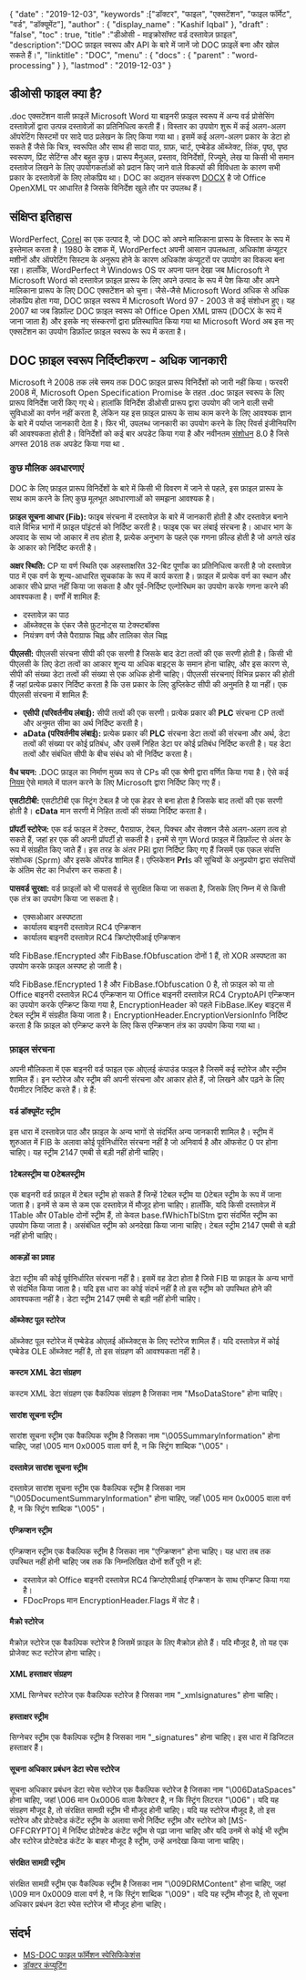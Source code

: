 {
  "date" : "2019-12-03",
  "keywords" :["डॉक्टर", "फाइल", "एक्सटेंशन", "फाइल फॉर्मेट", "वर्ड", "डॉक्यूमेंट"],
  "author" : {
    "display_name" : "Kashif Iqbal"
},
  "draft" : "false",
  "toc" : true,
  "title" :"डीओसी - माइक्रोसॉफ्ट वर्ड दस्तावेज़ फ़ाइल",
  "description":"DOC फ़ाइल स्वरूप और API के बारे में जानें जो DOC फ़ाइलें बना और खोल सकते हैं।",
  "linktitle" : "DOC",
  "menu" : {
    "docs" : {
      "parent" : "word-processing"
}
},
  "lastmod" : "2019-12-03"
}

## डीओसी फाइल क्या है?

.doc एक्सटेंशन वाली फ़ाइलें Microsoft Word या बाइनरी फ़ाइल स्वरूप में अन्य वर्ड प्रोसेसिंग दस्तावेज़ों द्वारा उत्पन्न दस्तावेज़ों का प्रतिनिधित्व करती हैं। विस्तार का उपयोग शुरू में कई अलग-अलग ऑपरेटिंग सिस्टमों पर सादे पाठ प्रलेखन के लिए किया गया था। इसमें कई अलग-अलग प्रकार के डेटा हो सकते हैं जैसे कि चित्र, स्वरूपित और साथ ही सादा पाठ, ग्राफ़, चार्ट, एम्बेडेड ऑब्जेक्ट, लिंक, पृष्ठ, पृष्ठ स्वरूपण, प्रिंट सेटिंग्स और बहुत कुछ। प्रारूप मैनुअल, प्रस्ताव, विनिर्देशों, रिज्यूमे, लेख या किसी भी समान दस्तावेज लिखने के लिए उपयोगकर्ताओं को प्रदान किए जाने वाले विकल्पों की विविधता के कारण सभी प्रकार के दस्तावेज़ों के लिए लोकप्रिय था। DOC का अद्यतन संस्करण [DOCX](/hi/Word%20Processing/DOCX/) है जो Office OpenXML पर आधारित है जिसके विनिर्देश खुले तौर पर उपलब्ध हैं।

## संक्षिप्त इतिहास ##

WordPerfect, [Corel](https://www.corel.com/en/) का एक उत्पाद है, जो DOC को अपने मालिकाना प्रारूप के विस्तार के रूप में इस्तेमाल करता है। 1980 के दशक में, WordPerfect अपनी आसान उपलब्धता, अधिकांश कंप्यूटर मशीनों और ऑपरेटिंग सिस्टम के अनुरूप होने के कारण अधिकांश कंप्यूटरों पर उपयोग का विकल्प बना रहा। हालाँकि, WordPerfect ने Windows OS पर अपना पतन देखा जब Microsoft ने Microsoft Word को दस्तावेज़ फ़ाइल प्रारूप के लिए अपने उत्पाद के रूप में पेश किया और अपने मालिकाना प्रारूप के लिए DOC एक्सटेंशन को चुना। जैसे-जैसे Microsoft Word अधिक से अधिक लोकप्रिय होता गया, DOC फ़ाइल स्वरूप में Microsoft Word 97 - 2003 से कई संशोधन हुए। यह 2007 था जब डिफ़ॉल्ट DOC फ़ाइल स्वरूप को Office Open XML प्रारूप (DOCX के रूप में जाना जाता है) और इसके नए संस्करणों द्वारा प्रतिस्थापित किया गया था Microsoft Word अब इस नए एक्सटेंशन का उपयोग डिफ़ॉल्ट फ़ाइल स्वरूप के रूप में करता है।

## DOC फ़ाइल स्वरूप निर्दिष्टीकरण - अधिक जानकारी

Microsoft ने 2008 तक लंबे समय तक DOC फ़ाइल प्रारूप विनिर्देशों को जारी नहीं किया। फरवरी 2008 में, Microsoft Open Specification Promise के तहत .doc फ़ाइल स्वरूप के लिए प्रारूप विनिर्देश जारी किए गए थे। हालांकि विनिर्देश डीओसी प्रारूप द्वारा उपयोग की जाने वाली सभी सुविधाओं का वर्णन नहीं करता है, लेकिन यह इस फ़ाइल प्रारूप के साथ काम करने के लिए आवश्यक ज्ञान के बारे में पर्याप्त जानकारी देता है। फिर भी, उपलब्ध जानकारी का उपयोग करने के लिए रिवर्स इंजीनियरिंग की आवश्यकता होती है। विनिर्देशों को कई बार अपडेट किया गया है और नवीनतम [संशोधन](https://msdn.microsoft.com/en-us/library/cc313153(v#office.12).aspx) 8.0 है जिसे अगस्त 2018 तक अपडेट किया गया था .

### कुछ मौलिक अवधारणाएं ###

DOC के लिए फ़ाइल प्रारूप विनिर्देशों के बारे में किसी भी विवरण में जाने से पहले, इस फ़ाइल प्रारूप के साथ काम करने के लिए कुछ मूलभूत अवधारणाओं को समझना आवश्यक है।

**फ़ाइल सूचना आधार (Fib):** फाइब संरचना में दस्तावेज़ के बारे में जानकारी होती है और दस्तावेज़ बनाने वाले विभिन्न भागों में फ़ाइल पॉइंटर्स को निर्दिष्ट करती है।
फाइब एक चर लंबाई संरचना है। आधार भाग के अपवाद के साथ जो आकार में तय होता है, प्रत्येक अनुभाग के पहले एक गणना फ़ील्ड होती है जो अगले खंड के आकार को निर्दिष्ट करती है।

**अक्षर स्थिति:** CP या वर्ण स्थिति एक अहस्ताक्षरित 32-बिट पूर्णांक का प्रतिनिधित्व करती है जो दस्तावेज़ पाठ में एक वर्ण के शून्य-आधारित सूचकांक के रूप में कार्य करता है। फ़ाइल में प्रत्येक वर्ण का स्थान और आकार सीधे प्राप्त नहीं किया जा सकता है और पूर्व-निर्दिष्ट एल्गोरिथम का उपयोग करके गणना करने की आवश्यकता है। वर्णों में शामिल हैं:

* दस्तावेज़ का पाठ
* ऑब्जेक्ट्स के एंकर जैसे फ़ुटनोट्स या टेक्स्टबॉक्स
* नियंत्रण वर्ण जैसे पैराग्राफ चिह्न और तालिका सेल चिह्न

**पीएलसी:** पीएलसी संरचना सीपी की एक सरणी है जिसके बाद डेटा तत्वों की एक सरणी होती है। किसी भी पीएलसी के लिए डेटा तत्वों का आकार शून्य या अधिक बाइट्स के समान होना चाहिए, और इस कारण से, सीपी की संख्या डेटा तत्वों की संख्या से एक अधिक होनी चाहिए। पीएलसी संरचनाएं विभिन्न प्रकार की होती हैं जहां प्रत्येक प्रकार निर्दिष्ट करता है कि उस प्रकार के लिए डुप्लिकेट सीपी की अनुमति है या नहीं। एक पीएलसी संरचना में शामिल हैं:

* **एसीपी (परिवर्तनीय लंबाई):** सीपी तत्वों की एक सरणी। प्रत्येक प्रकार की **PLC** संरचना CP तत्वों और अनुमत सीमा का अर्थ निर्दिष्ट करती है।
* **aData (परिवर्तनीय लंबाई):** प्रत्येक प्रकार की **PLC** संरचना डेटा तत्वों की संरचना और अर्थ, डेटा तत्वों की संख्या पर कोई प्रतिबंध, और उसमें निहित डेटा पर कोई प्रतिबंध निर्दिष्ट करती है। यह डेटा तत्वों और संबंधित सीपी के बीच संबंध को भी निर्दिष्ट करता है।

**वैध चयन:** .DOC फ़ाइल का निर्माण मुख्य रूप से CPs की एक श्रेणी द्वारा वर्णित किया गया है। ऐसे कई [नियम](https://msdn.microsoft.com/en-us/library/dd908861(v#office.12).aspx) ऐसे मामले में पालन करने के लिए Microsoft द्वारा निर्दिष्ट किए गए हैं।

**एसटीटीबी:** एसटीटीबी एक स्ट्रिंग टेबल है जो एक हेडर से बना होता है जिसके बाद तत्वों की एक सरणी होती है। **cData** मान सरणी में निहित तत्वों की संख्या निर्दिष्ट करता है।

**प्रॉपर्टी स्टोरेज:** एक वर्ड फाइल में टेक्स्ट, पैराग्राफ, टेबल, पिक्चर और सेक्शन जैसे अलग-अलग तत्व हो सकते हैं, जहां हर एक की अपनी प्रॉपर्टी हो सकती है। इनमें से गुण Word फ़ाइल में डिफ़ॉल्ट से अंतर के रूप में संग्रहीत किए जाते हैं। इस तरह के अंतर PRl द्वारा निर्दिष्ट किए गए हैं जिसमें एक एकल संपत्ति संशोधक (Sprm) और इसके ऑपरेंड शामिल हैं। एप्लिकेशन **Prl**s की सूचियों के अनुप्रयोग द्वारा संपत्तियों के अंतिम सेट का निर्धारण कर सकता है।

**पासवर्ड सुरक्षा:** वर्ड फ़ाइलों को भी पासवर्ड से सुरक्षित किया जा सकता है, जिसके लिए निम्न में से किसी एक तंत्र का उपयोग किया जा सकता है।

* एक्सओआर अस्पष्टता
* कार्यालय बाइनरी दस्तावेज़ RC4 एन्क्रिप्शन
* कार्यालय बाइनरी दस्तावेज़ RC4 क्रिप्टोएपीआई एन्क्रिप्शन

यदि FibBase.fEncrypted और FibBase.fObfuscation दोनों 1 हैं, तो XOR अस्पष्टता का उपयोग करके फ़ाइल अस्पष्ट हो जाती है।

यदि FibBase.fEncrypted 1 है और FibBase.fObfuscation 0 है, तो फ़ाइल को या तो Office बाइनरी दस्तावेज़ RC4 एन्क्रिप्शन या Office बाइनरी दस्तावेज़ RC4 CryptoAPI एन्क्रिप्शन का उपयोग करके एन्क्रिप्ट किया गया है, EncryptionHeader को पहले FibBase.lKey बाइट्स में टेबल स्ट्रीम में संग्रहीत किया जाता है। EncryptionHeader.EncryptionVersionInfo निर्दिष्ट करता है कि फ़ाइल को एन्क्रिप्ट करने के लिए किस एन्क्रिप्शन तंत्र का उपयोग किया गया था।

### फ़ाइल संरचना ###

अपनी मौलिकता में एक बाइनरी वर्ड फाइल एक ओएलई कंपाउंड फाइल है जिसमें कई स्टोरेज और स्ट्रीम शामिल हैं। इन स्टोरेज और स्ट्रीम की अपनी संरचना और आकार होते हैं, जो लिखने और पढ़ने के लिए पैरामीटर निर्दिष्ट करते हैं। य़े हैं:

#### वर्ड डॉक्यूमेंट स्ट्रीम ####

इस धारा में दस्तावेज़ पाठ और फ़ाइल के अन्य भागों से संदर्भित अन्य जानकारी शामिल है। स्ट्रीम में शुरुआत में FIB के अलावा कोई पूर्वनिर्धारित संरचना नहीं है जो अनिवार्य है और ऑफसेट 0 पर होना चाहिए। यह स्ट्रीम 2147 एमबी से बड़ी नहीं होनी चाहिए।

#### 1टेबलस्ट्रीम या 0टेबलस्ट्रीम ####

एक बाइनरी वर्ड फ़ाइल में टेबल स्ट्रीम हो सकते हैं जिन्हें 1टेबल स्ट्रीम या 0टेबल स्ट्रीम के रूप में जाना जाता है। इनमें से कम से कम एक दस्तावेज़ में मौजूद होना चाहिए। हालाँकि, यदि किसी दस्तावेज़ में 1Table और 0Table दोनों स्ट्रीम हैं, तो केवल base.fWhichTblStm द्वारा संदर्भित स्ट्रीम का उपयोग किया जाता है। असंबंधित स्ट्रीम को अनदेखा किया जाना चाहिए।
टेबल स्ट्रीम 2147 एमबी से बड़ी नहीं होनी चाहिए।

#### आकड़ों का प्रवाह ####

डेटा स्ट्रीम की कोई पूर्वनिर्धारित संरचना नहीं है। इसमें वह डेटा होता है जिसे FIB या फ़ाइल के अन्य भागों से संदर्भित किया जाता है। यदि इस धारा का कोई संदर्भ नहीं है तो इस स्ट्रीम को उपस्थित होने की आवश्यकता नहीं है। डेटा स्ट्रीम 2147 एमबी से बड़ी नहीं होनी चाहिए।

#### ऑब्जेक्ट पूल स्टोरेज ####

ऑब्जेक्ट पूल स्टोरेज में एम्बेडेड ओएलई ऑब्जेक्ट्स के लिए स्टोरेज शामिल हैं। यदि दस्तावेज़ में कोई एम्बेडेड OLE ऑब्जेक्ट नहीं है, तो इस संग्रहण की आवश्यकता नहीं है।

#### कस्टम XML डेटा संग्रहण ####

कस्टम XML डेटा संग्रहण एक वैकल्पिक संग्रहण है जिसका नाम "MsoDataStore" होना चाहिए।

#### सारांश सूचना स्ट्रीम ####

सारांश सूचना स्ट्रीम एक वैकल्पिक स्ट्रीम है जिसका नाम "\005SummaryInformation" होना चाहिए, जहां \005 मान 0x0005 वाला वर्ण है, न कि स्ट्रिंग शाब्दिक "\005"।

#### दस्तावेज़ सारांश सूचना स्ट्रीम ####

दस्तावेज़ सारांश सूचना स्ट्रीम एक वैकल्पिक स्ट्रीम है जिसका नाम "\005DocumentSummaryInformation" होना चाहिए, जहाँ \005 मान 0x0005 वाला वर्ण है, न कि स्ट्रिंग शाब्दिक "\005"।

#### एन्क्रिप्शन स्ट्रीम ####

एन्क्रिप्शन स्ट्रीम एक वैकल्पिक स्ट्रीम है जिसका नाम "एन्क्रिप्शन" होना चाहिए। यह धारा तब तक उपस्थित नहीं होनी चाहिए जब तक कि निम्नलिखित दोनों शर्तें पूरी न हों:

* दस्तावेज़ को Office बाइनरी दस्तावेज़ RC4 क्रिप्टोएपीआई एन्क्रिप्शन के साथ एन्क्रिप्ट किया गया है।
* FDocProps मान EncryptionHeader.Flags में सेट है।

#### मैक्रो स्टोरेज ####

मैक्रोज़ स्टोरेज एक वैकल्पिक स्टोरेज है जिसमें फ़ाइल के लिए मैक्रोज़ होते हैं। यदि मौजूद है, तो यह एक प्रोजेक्ट रूट स्टोरेज होना चाहिए।

#### XML हस्ताक्षर संग्रहण ####

XML सिग्नेचर स्टोरेज एक वैकल्पिक स्टोरेज है जिसका नाम "_xmlsignatures" होना चाहिए।

#### हस्ताक्षर स्ट्रीम ####

सिग्नेचर स्ट्रीम एक वैकल्पिक स्ट्रीम है जिसका नाम "_signatures" होना चाहिए। इस धारा में डिजिटल हस्ताक्षर हैं।

#### सूचना अधिकार प्रबंधन डेटा स्पेस स्टोरेज ####

सूचना अधिकार प्रबंधन डेटा स्पेस स्टोरेज एक वैकल्पिक स्टोरेज है जिसका नाम "\006DataSpaces" होना चाहिए, जहां \006 मान 0x0006 वाला कैरेक्टर है, न कि स्ट्रिंग लिटरल "\006"। यदि यह संग्रहण मौजूद है, तो संरक्षित सामग्री स्ट्रीम भी मौजूद होनी चाहिए।
यदि यह स्टोरेज मौजूद है, तो इस स्टोरेज और प्रोटेक्टेड कंटेंट स्ट्रीम के अलावा सभी निर्दिष्ट स्ट्रीम और स्टोरेज को [MS-OFFCRYPTO] में निर्दिष्ट प्रोटेक्टेड कंटेंट स्ट्रीम से पढ़ा जाना चाहिए और यदि उनमें से कोई भी स्ट्रीम और स्टोरेज प्रोटेक्टेड कंटेंट के बाहर मौजूद है स्ट्रीम, उन्हें अनदेखा किया जाना चाहिए।

#### संरक्षित सामग्री स्ट्रीम ####

संरक्षित सामग्री स्ट्रीम एक वैकल्पिक स्ट्रीम है जिसका नाम "\009DRMContent" होना चाहिए, जहां \009 मान 0x0009 वाला वर्ण है, न कि स्ट्रिंग शाब्दिक "\009"।
यदि यह स्ट्रीम मौजूद है, तो सूचना अधिकार प्रबंधन डेटा स्पेस स्टोरेज भी मौजूद होना चाहिए।

## संदर्भ ##

* [MS-DOC फाइल फॉर्मेशन स्पेसिफिकेशंस](https://msdn.microsoft.com/en-us/library/cc313153(v#office.12).aspx)
* [डॉक्टर कंप्यूटिंग](https://en.wikipedia.org/wiki/Doc_(computing))

